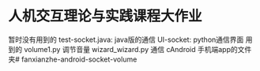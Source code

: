 # 人机交互理论与实践课程大作业
暂时没有用到的
test-socket.java: java版的通信
UI-socket: python通信界面
用到的
volume1.py 调节音量
wizard_wizard.py 通信
cAndroid 手机端app的文件夹# fanxianzhe-android-socket-volume
